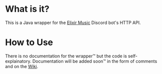 # What is it?
This is a Java wrapper for the [Elixir Music](https://ponjo.club/invites/elixir) Discord bot's HTTP API.

# How to Use
There is no documentation for the wrapper:tm: but the code is self-explainatory.
Documentation will be added soon:tm: in the form of comments and on the [Wiki](https://github.com/KingRainbow44/Elixir-API/wiki).
